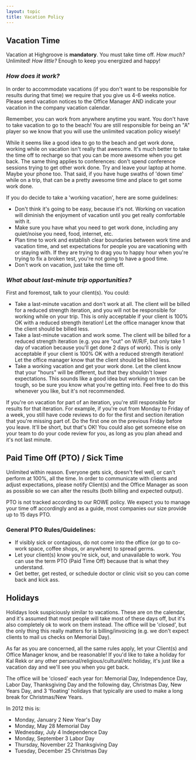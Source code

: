 ```yaml
---
layout: topic
title: Vacation Policy
---
```


## Vacation Time

Vacation at Highgroove is __mandatory__. You must take time off. *How much?*
Unlimited! *How little?* Enough to keep you energized and happy!

### *How does it work?*

In order to accommodate vacations (if you don't want to be responsible for
results during that time) we require that you give us 4-6 weeks notice. Please
send vacation notices to the Office Manager AND indicate your vacation in the
company vacation calendar.

Remember, you can work from anywhere anytime you want. You don't have to take
vacation to go to the beach! You are still responsible for being an "A" player
so we know that you will use the unlimited vacation policy wisely!

While it seems like a good idea to go to the beach and get work done, working
while on vacation isn't really that awesome. It's much better to take the time
off to recharge so that you can be more awesome when you get back. The same
thing applies to conferences: don't spend conference sessions trying to get
other work done. Try and leave your laptop at home. Maybe your phone too. That
said, if you have huge swaths of 'down time' while on a trip, that can be a
pretty awesome time and place to get some work done.

If you do decide to take a 'working vacation', here are some guidelines:

* Don't think it's going to be easy, because it's not. Working on vacation will
  diminish the enjoyment of vacation until you get really comfortable with it.
* Make sure you have what you need to get work done, including any quiet/noise
  you need, food, internet, etc.
* Plan time to work and establish clear boundaries between work time and
  vacation time, and set expectations for people you are vacationing with or
  staying with. If they are trying to drag you to happy hour when you're trying
  to fix a broken test, you're not going to have a good time.
* Don't work on vacation, just take the time off.

### *What about last-minute trip opportunities?*

First and foremost, talk to your client(s). You could:

* Take a last-minute vacation and don't work at all. The client will be billed
  for a reduced strength iteration, and you will not be responsible for working
  while on your trip. This is only acceptable if your client is 100% OK with a
  reduced strength iteration! Let the office manager know that the client
  should be billed less.
* Take a last-minute vacation and work some. The client will be billed for a
  reduced strength iteration (e.g. you are "out" on W/R/F, but only take 1 day
  of vacation because you'll get done 2 days of work). This is only acceptable
  if your client is 100% OK with a reduced strength iteration! Let the office
  manager know that the client should be billed less.
* Take a working vacation and get your work done. Let the client know that your
  "hours" will be different, but that they shouldn't lower expectations. This
  sounds like a good idea but working on trips can be tough, so be sure you
  know what you're getting into. Feel free to do this whenever you like, but
  it's not recommended.

If you're on vacation for part of an iteration, you're still responsible for
results for that iteration. For example, if you're out from Monday to Friday of
a week, you still have code reviews to do for the first and section iteration
that you're missing part of. Do the first one on the previous Friday before you
leave. It'll be short, but that's OK! You could also get someone else on your
team to do your code review for you, as long as you plan ahead and it's not
last minute.

## Paid Time Off (PTO) / Sick Time

Unlimited within reason. Everyone gets sick, doesn't feel well, or can't
perform at 100%, all the time. In order to communicate with clients and adjust
expectations, please notify Client(s) and the Office Manager as soon as
possible so we can alter the results (both billing and expected output).

PTO is not tracked according to our ROWE policy. We expect you to manage your
time off accordingly and as a guide, most companies our size provide up to 15
days PTO.

### General PTO Rules/Guidelines:

* If visibly sick or contagious, do not come into the office (or go to co-work
  space, coffee shops, or anywhere) to spread germs.
* Let your client(s) know you're sick, out, and unavailable to work.  You can
  use the term PTO (Paid Time Off) because that is what they understand.
* Get better, get rested, or schedule doctor or clinic visit so you can come
  back and kick ass.

## Holidays

Holidays look suspiciously similar to vacations. These are on the calendar, and
it's assumed that most people will take most of these days off, but it's also
completely ok to work on them instead. The office will be 'closed', but the
only thing this really matters for is billing/invoicing (e.g. we don't expect
clients to mail us checks on Memorial Day).

As far as you are concerned, all the same rules apply, let your Client(s) and
Office Manager know, and be reasonable! If you'd like to take a holiday for Kal
Rekk or any other personal/religious/cultural/etc holiday, it's just like a
vacation day and we'll see you when you get back.

The office will be 'closed' each year for: Memorial Day, Independence Day,
Labor Day, Thanksgiving Day and the following day, Christmas Day, New Years Day,
and 3 'floating' holidays that typically are used to make a long break for
Christmas/New Years.

In 2012 this is:

* Monday, January 2 New Year's Day
* Monday, May 28 Memorial Day
* Wednesday, July 4 Independence Day
* Monday, September 3 Labor Day
* Thursday, November 22 Thanksgiving Day
* Tuesday, December 25 Christmas Day
